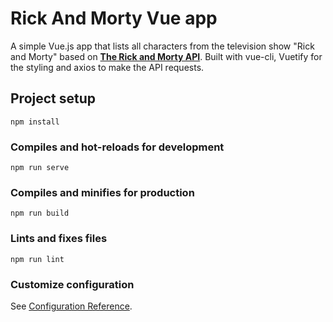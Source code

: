 # Rick And Morty Vue app

A simple Vue.js app that lists all characters from the television show "Rick and Morty" based on <a href="https://rickandmortyapi.com"><strong>The Rick and Morty API</strong></a>. Built with vue-cli, Vuetify for the styling and axios to make the API requests.

## Project setup

```
npm install
```

### Compiles and hot-reloads for development

```
npm run serve
```

### Compiles and minifies for production

```
npm run build
```

### Lints and fixes files

```
npm run lint
```

### Customize configuration

See [Configuration Reference](https://cli.vuejs.org/config/).

